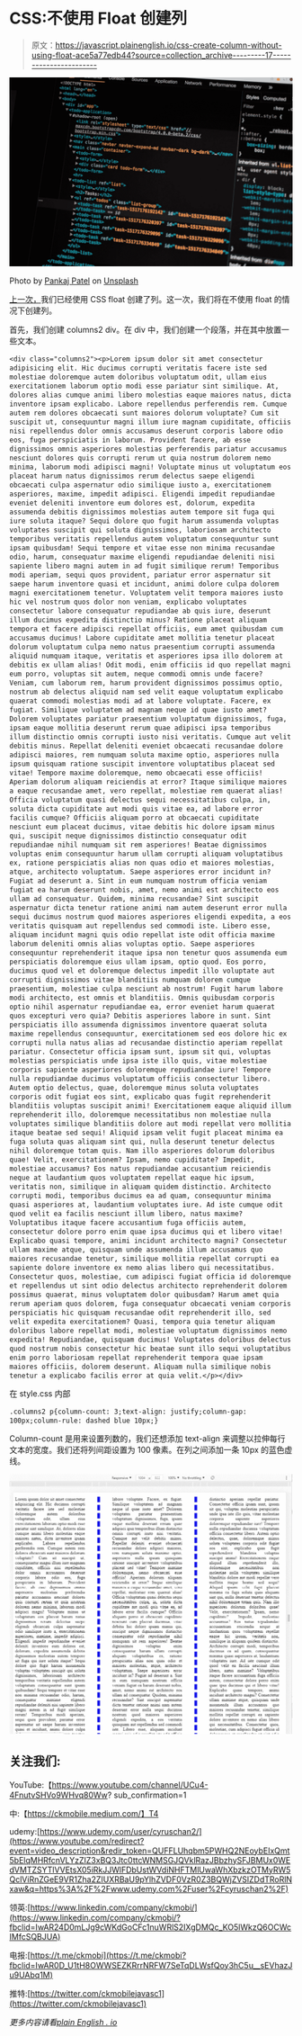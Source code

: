 # CSS:不使用 Float 创建列

> 原文：<https://javascript.plainenglish.io/css-create-column-without-using-float-ace5a77edb44?source=collection_archive---------17----------------------->

![](img/b69d4779c9d0f5c959d96fe862520742.png)

Photo by [Pankaj Patel](https://unsplash.com/@pankajpatel?utm_source=medium&utm_medium=referral) on [Unsplash](https://unsplash.com?utm_source=medium&utm_medium=referral)

[上一次，](https://ckmobile.medium.com/css-create-columns-by-using-float-3c8cb2bcf74f)我们已经使用 CSS float 创建了列。这一次，我们将在不使用 float 的情况下创建列。

首先，我们创建 columns2 div。在 div 中，我们创建一个段落，并在其中放置一些文本。

```
<div class="columns2"><p>Lorem ipsum dolor sit amet consectetur adipisicing elit. Hic ducimus corrupti veritatis facere iste sed molestiae doloremque autem doloribus voluptatum odit, ullam eius exercitationem laborum optio modi esse pariatur sint similique. At, dolores alias cumque animi libero molestias eaque maiores natus, dicta inventore ipsam explicabo. Labore repellendus perferendis rem. Cumque autem rem dolores obcaecati sunt maiores dolorum voluptate? Cum sit suscipit ut, consequuntur magni illum iure magnam cupiditate, officiis nisi repellendus dolor omnis accusamus deserunt corporis labore odio eos, fuga perspiciatis in laborum. Provident facere, ab esse dignissimos omnis asperiores molestias perferendis pariatur accusamus nesciunt dolores quis corrupti rerum ut quia nostrum dolorem nemo minima, laborum modi adipisci magni! Voluptate minus ut voluptatum eos placeat harum natus dignissimos rerum delectus saepe eligendi obcaecati culpa aspernatur odio similique iusto a, exercitationem asperiores, maxime, impedit adipisci. Eligendi impedit repudiandae eveniet deleniti inventore eum dolores est, dolorum, expedita assumenda debitis dignissimos molestias autem tempore sit fuga qui iure soluta itaque? Sequi dolore quo fugit harum assumenda voluptas voluptates suscipit qui soluta dignissimos, laboriosam architecto temporibus veritatis repellendus autem voluptatum consequuntur sunt ipsam quibusdam! Sequi tempore et vitae esse non minima recusandae odio, harum, consequatur maxime eligendi repudiandae deleniti nisi sapiente libero magni autem in ad fugit similique rerum! Temporibus modi aperiam, sequi quos provident, pariatur error aspernatur sit saepe harum inventore quasi et incidunt, animi dolore culpa dolorem magni exercitationem tenetur. Voluptatem velit tempora maiores iusto hic vel nostrum quos dolor non veniam, explicabo voluptates consectetur labore consequatur repudiandae ab quis iure, deserunt illum ducimus expedita distinctio minus? Ratione placeat aliquam tempora et facere adipisci repellat officiis, eum amet quibusdam cum accusamus ducimus! Labore cupiditate amet mollitia tenetur placeat dolorum voluptatum culpa nemo natus praesentium corrupti assumenda aliquid numquam itaque, veritatis et asperiores ipsa illo dolorem at debitis ex ullam alias! Odit modi, enim officiis id quo repellat magni eum porro, voluptas sit autem, neque commodi omnis unde facere? Veniam, cum laborum rem, harum provident dignissimos possimus optio, nostrum ab delectus aliquid nam sed velit eaque voluptatum explicabo quaerat commodi molestias modi ad at labore voluptate. Facere, ex fugiat. Similique voluptatem ad magnam neque id quae iusto amet? Dolorem voluptates pariatur praesentium voluptatum dignissimos, fuga, ipsam eaque mollitia deserunt rerum quae adipisci ipsa temporibus illum distinctio omnis corrupti iusto nisi veritatis. Cumque aut velit debitis minus. Repellat deleniti eveniet obcaecati recusandae dolore adipisci maiores, rem numquam soluta maxime optio, asperiores nulla ipsum quisquam ratione suscipit inventore voluptatibus placeat sed vitae! Tempore maxime doloremque, nemo obcaecati esse officiis! Aperiam dolorum aliquam reiciendis at error? Itaque similique maiores a eaque recusandae amet, vero repellat, molestiae rem quaerat alias! Officia voluptatum quasi delectus sequi necessitatibus culpa, in, soluta dicta cupiditate aut modi quis vitae ea, ad labore error facilis cumque? Officiis aliquam porro at obcaecati cupiditate nesciunt eum placeat ducimus, vitae debitis hic dolore ipsam minus qui, suscipit neque dignissimos distinctio consequatur odit repudiandae nihil numquam sit rem asperiores! Beatae dignissimos voluptas enim consequuntur harum ullam corrupti aliquam voluptatibus ex, ratione perspiciatis alias non quas odio et maiores molestias, atque, architecto voluptatum. Saepe asperiores error incidunt in? Fugiat ad deserunt a. Sint in eum numquam nostrum officia veniam fugiat ea harum deserunt nobis, amet, nemo animi est architecto eos ullam ad consequatur. Quidem, minima recusandae? Sint suscipit aspernatur dicta tenetur ratione animi nam autem deserunt error nulla sequi ducimus nostrum quod maiores asperiores eligendi expedita, a eos veritatis quisquam aut repellendus sed commodi iste. Libero esse, aliquam incidunt magni quis odio repellat iste odit officia maxime laborum deleniti omnis alias voluptas optio. Saepe asperiores consequuntur reprehenderit itaque ipsa non tenetur quos assumenda eum perspiciatis doloremque eius ullam ipsam, optio quod. Eos porro, ducimus quod vel et doloremque delectus impedit illo voluptate aut corrupti dignissimos vitae blanditiis numquam dolorem cumque praesentium, molestiae culpa nesciunt ab nostrum! Fugit harum labore modi architecto, est omnis et blanditiis. Omnis quibusdam corporis optio nihil aspernatur repudiandae ea, error eveniet harum quaerat quos excepturi vero quia? Debitis asperiores labore in sunt. Sint perspiciatis illo assumenda dignissimos inventore quaerat soluta maxime repellendus consequuntur, exercitationem sed eos dolore hic ex corrupti nulla natus alias ad recusandae distinctio aperiam repellat pariatur. Consectetur officia ipsam sunt, ipsum sit qui, voluptas molestias perspiciatis unde ipsa iste illo quis, vitae molestiae corporis sapiente asperiores doloremque repudiandae iure! Tempore nulla repudiandae ducimus voluptatum officiis consectetur libero. Autem optio delectus, quae, doloremque minus soluta voluptates corporis odit fugiat eos sint, explicabo quas fugit reprehenderit blanditiis voluptas suscipit animi! Exercitationem eaque aliquid illum reprehenderit illo, doloremque necessitatibus non molestiae nulla voluptates similique blanditiis dolore aut modi repellat vero mollitia itaque beatae sed sequi! Aliquid ipsam velit fugit placeat minima ea fuga soluta quas aliquam sint qui, nulla deserunt tenetur delectus nihil doloremque totam quis. Nam illo asperiores dolorum doloribus quae! Velit, exercitationem? Ipsam, nemo cupiditate? Impedit, molestiae accusamus? Eos natus repudiandae accusantium reiciendis neque at laudantium quos voluptatem repellat eaque hic ipsum, veritatis non, similique in aliquam quidem distinctio. Architecto corrupti modi, temporibus ducimus ea ad quam, consequuntur minima quasi asperiores at, laudantium voluptates iure. Ad iste cumque odit quod velit ea facilis nesciunt illum libero, natus maxime? Voluptatibus itaque facere accusantium fuga officiis autem, consectetur dolore porro enim quae ipsa ducimus qui et libero vitae! Explicabo quasi tempore, animi incidunt architecto magni? Consectetur ullam maxime atque, quisquam unde assumenda illum accusamus quo maiores recusandae tenetur, similique mollitia repellat corrupti ea sapiente dolore inventore ex nemo alias libero qui necessitatibus. Consectetur quos, molestiae, cum adipisci fugiat officia id doloremque et repellendus ut sint odio delectus architecto reprehenderit dolorem possimus quaerat, minus voluptatem dolor quibusdam? Harum amet quia rerum aperiam quos dolorem, fuga consequatur obcaecati veniam corporis perspiciatis hic quisquam recusandae odit reprehenderit illo, sed velit expedita exercitationem? Quasi, tempora quia tenetur aliquam doloribus labore repellat modi, molestiae voluptatum dignissimos nemo expedita! Repudiandae, quisquam ducimus! Voluptates doloribus delectus quod nostrum nobis consectetur hic beatae sunt illo sequi voluptatibus enim porro laboriosam repellat reprehenderit tempora quae ipsam maiores officiis, dolorem deserunt. Aliquam nulla similique nobis tenetur a explicabo facilis error at quia velit.</p></div>
```

在 style.css 内部

```
.columns2 p{column-count: 3;text-align: justify;column-gap: 100px;column-rule: dashed blue 10px;}
```

Column-count 是用来设置列数的，我们还想添加 text-align 来调整以拉伸每行文本的宽度。我们还将列间距设置为 100 像素。在列之间添加一条 10px 的蓝色虚线。

![](img/dc10a04733710b5f450808e45bd433af.png)

## 关注我们:

YouTube:【https://www.youtube.com/channel/UCu4-4FnutvSHVo9WHvq80Ww? sub_confirmation=1

中:【https://ckmobile.medium.com/】T4

udemy:[https://www.udemy.com/user/cyruschan2/](https://www.youtube.com/redirect?event=video_description&redir_token=QUFFLUhqbm5PWHQ2NEoybEIxQmt5bElqMHRfcnVLYzZIZ3xBQ3Jtc0ttcWNMSGJQVklRazJBbzhySFJBMUx0WEdVMTZSYTlVVEtsX05iRkJJWlFDbUstWVdiNHFTMlUwaWhXbzkzOTMyRW5QclViRnZGeE9VR1Zha2ZIUXRBaU9pYlhZVDF0VzR0Z3BQWjZVSlZDdTRoRlNxaw&q=https%3A%2F%2Fwww.udemy.com%2Fuser%2Fcyruschan2%2F)

领英:[https://www.linkedin.com/company/ckmobi/](https://www.linkedin.com/company/ckmobi/?fbclid=IwAR24D0mLJg9cWKdGoCFc1nuWRlS2IXgDMQc_KO5lWkzQ6OCWcIMfcSQBJUA)

电报:[https://t.me/ckmobi](https://t.me/ckmobi?fbclid=IwAR0D_U1tH8OWWSEZKRrrNRFW7SeTqDLWsfQoy3hC5u__sEVhazJu9UAbq1M)

推特:[https://twitter.com/ckmobilejavasc1](https://twitter.com/ckmobilejavasc1)

*更多内容请看*[*plain English . io*](http://plainenglish.io/)